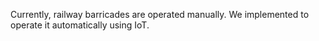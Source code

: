Currently, railway barricades are operated manually. We implemented to operate it automatically using IoT.

